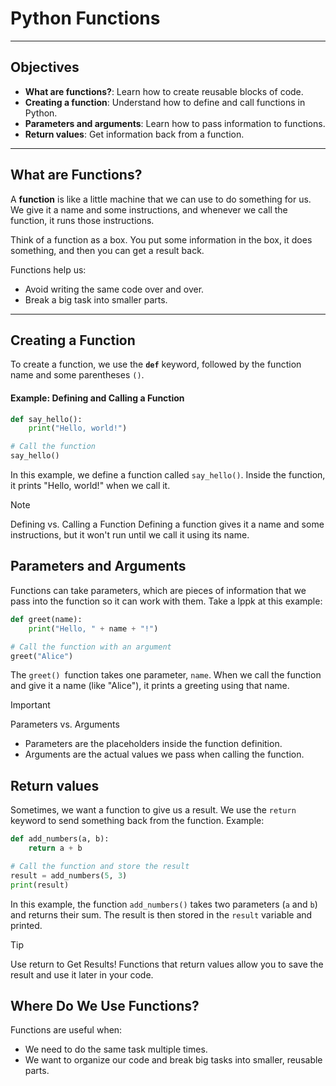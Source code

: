 # **Python Functions**

---

## **Objectives**
- **What are functions?**: Learn how to create reusable blocks of code.
- **Creating a function**: Understand how to define and call functions in Python.
- **Parameters and arguments**: Learn how to pass information to functions.
- **Return values**: Get information back from a function.

---

## **What are Functions?**

A **function** is like a little machine that we can use to do something for us. We give it a name and some instructions, and whenever we call the function, it runs those instructions.

Think of a function as a box. You put some information in the box, it does something, and then you can get a result back.

Functions help us:
- Avoid writing the same code over and over.
- Break a big task into smaller parts.

---

## **Creating a Function**

To create a function, we use the **`def`** keyword, followed by the function name and some parentheses `()`.

#### **Example: Defining and Calling a Function**

```python
def say_hello():
    print("Hello, world!")

# Call the function
say_hello()
```
In this example, we define a function called `say_hello()`. Inside the function, it prints "Hello, world!" when we call it.
> [!NOTE]
> Defining vs. Calling a Function
> Defining a function gives it a name and some instructions, but it won't run until we call it using its name.

## Parameters and Arguments
Functions can take parameters, which are pieces of information that we pass into the function so it can work with them.
Take a lppk at this example:
```python
def greet(name):
    print("Hello, " + name + "!")

# Call the function with an argument
greet("Alice")
```
The `greet() `function takes one parameter, `name`. When we call the function and give it a name (like "Alice"), it prints a greeting using that name.

> [!IMPORTANT]
> Parameters vs. Arguments
> - Parameters are the placeholders inside the function definition.
> - Arguments are the actual values we pass when calling the function.

## Return values
Sometimes, we want a function to give us a result. We use the `return` keyword to send something back from the function.
Example:
```python
def add_numbers(a, b):
    return a + b

# Call the function and store the result
result = add_numbers(5, 3)
print(result)
```
In this example, the function `add_numbers()` takes two parameters (`a` and `b`) and returns their sum. The result is then stored in the `result` variable and printed.

> [!TIP]
> Use return to Get Results!
> Functions that return values allow you to save the result and use it later in your code.

## Where Do We Use Functions?
Functions are useful when:

- We need to do the same task multiple times.
- We want to organize our code and break big tasks into smaller, reusable parts.